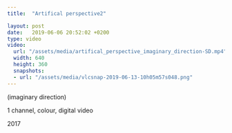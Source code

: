 ```yaml
---
title:  "Artifical perspective2"

layout: post
date:   2019-06-06 20:52:02 +0200
type: video
video:
  url: "/assets/media/artifical_perspective_imaginary_direction-SD.mp4"
  width: 640
  height: 360
  snapshots:
  - url: "/assets/media/vlcsnap-2019-06-13-10h05m57s048.png"
---
```


(imaginary direction)

1 channel, colour, digital video

2017

<!-- more -->

